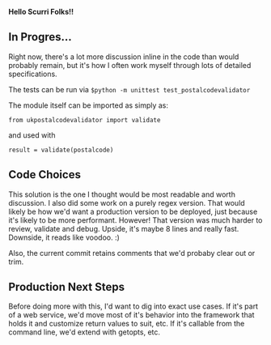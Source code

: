 **Hello Scurri Folks!!**

## In Progres...

Right now, there's a lot more discussion inline in the code than would probably
remain, but it's how I often work myself through lots of detailed
specifications.

The tests can be run via ```$python -m unittest test_postalcodevalidator```

The module itself can be imported as simply as:

```from ukpostalcodevalidator import validate```

and used with 

```result = validate(postalcode)```

## Code Choices

This solution is the one I thought would be most readable and worth discussion.
I also did some work on a purely regex version.  That would likely be how we'd
want a production version to be deployed, just because it's likely to be more
performant.  However! That version was much harder to review, validate and
debug.   Upside, it's maybe 8 lines and really fast.  Downside, it reads like
voodoo.  :)

Also, the current commit retains comments that we'd probaby clear out or trim.

## Production Next Steps

Before doing more with this, I'd want to dig into exact use cases.  If it's
part of a web service, we'd move most of it's behavior into the framework that
holds it and customize return values to suit, etc.  If it's callable from the
command line, we'd extend with getopts, etc.


